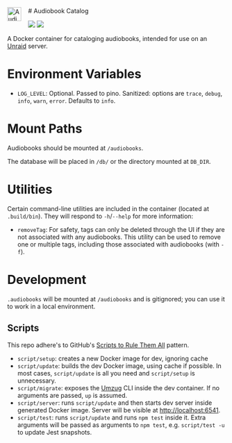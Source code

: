 <img src="https://raw.githubusercontent.com/bensaufley/audiobook-catalog/main/audiobook-catalog.png" alt="Audiobook Catalog logo" style="float: left;margin-right: 1rem; width: 2rem; height: 2rem">
# Audiobook Catalog

<a href="https://codeclimate.com/github/bensaufley/audiobook-catalog/maintainability"><img src="https://api.codeclimate.com/v1/badges/7d1a08f5078be7a031de/maintainability" /></a>
<a href="https://codeclimate.com/github/bensaufley/audiobook-catalog/test_coverage"><img src="https://api.codeclimate.com/v1/badges/7d1a08f5078be7a031de/test_coverage" /></a>

A Docker container for cataloging audiobooks, intended for use on an [Unraid] server.

# Environment Variables

- `LOG_LEVEL`: Optional. Passed to pino. Sanitized: options are `trace`,
  `debug`, `info`, `warn`, `error`. Defaults to `info`.

# Mount Paths

Audiobooks should be mounted at `/audiobooks`.

The database will be placed in `/db/` or the directory mounted at `DB_DIR`.

# Utilities

Certain command-line utilities are included in the container (located at
`.build/bin`). They will respond to `-h`/`--help` for more information:

- `removeTag`: For safety, tags can only be deleted through the UI if they are
  not associated with any audiobooks. This utility can be used to remove one or
  multiple tags, including those associated with audiobooks (with `-f`).

# Development

`.audiobooks` will be mounted at `/audiobooks` and is gitignored; you can use it
to work in a local environment.

## Scripts

This repo adhere's to GitHub's [Scripts to Rule Them All] pattern.

- `script/setup`: creates a new Docker image for dev, ignoring cache
- `script/update`: builds the dev Docker image, using cache if possible. In most
  cases, `script/update` is all you need and `script/setup` is unnecessary.
- `script/migrate`: exposes the [Umzug] CLI inside the dev container. If no
  arguments are passed, `up` is assumed.
- `script/server`: runs `script/update` and then starts dev server inside
  generated Docker image. Server will be visible at <http://localhost:6541>.
- `script/test`: runs `script/update` and runs `npm test` inside it. Extra
  arguments will be passed as arguments to `npm test`, e.g. `script/test -u` to
  update Jest snapshots.

[unraid]: https://unraid.net
[scripts to rule them all]: https://github.com/github/scripts-to-rule-them-all
[umzug]: https://github.com/sequelize/umzug
